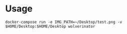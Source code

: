 Usage
===

```
docker-compose run -e IMG_PATH=~/Desktop/test.png -v $HOME/Desktop:$HOME/Desktop wolverinator
```